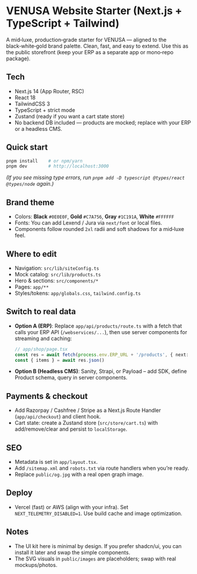 # VENUSA Website Starter (Next.js + TypeScript + Tailwind)

A mid‑luxe, production‑grade starter for VENUSA — aligned to the black‑white‑gold brand palette.
Clean, fast, and easy to extend. Use this as the public storefront (keep your ERP as a separate app
or mono‑repo package).

## Tech
- Next.js 14 (App Router, RSC)
- React 18
- TailwindCSS 3
- TypeScript + strict mode
- Zustand (ready if you want a cart state store)
- No backend DB included — products are mocked; replace with your ERP or a headless CMS.

## Quick start
```bash
pnpm install    # or npm/yarn
pnpm dev        # http://localhost:3000
```
*(If you see missing type errors, run `pnpm add -D typescript @types/react @types/node` again.)*

## Brand theme
- Colors: **Black** `#0E0E0F`, **Gold** `#C7A756`, **Gray** `#1C191A`, **White** `#FFFFFF`
- Fonts: You can add Lexend / Jura via `next/font` or local files.
- Components follow rounded `2xl` radii and soft shadows for a mid‑luxe feel.

## Where to edit
- Navigation: `src/lib/siteConfig.ts`
- Mock catalog: `src/lib/products.ts`
- Hero & sections: `src/components/*`
- Pages: `app/**`
- Styles/tokens: `app/globals.css`, `tailwind.config.ts`

## Switch to real data
- **Option A (ERP)**: Replace `app/api/products/route.ts` with a fetch that calls your ERP API (`/webservices/...`), then use server components for streaming and caching:
  ```ts
  // app/shop/page.tsx
  const res = await fetch(process.env.ERP_URL + '/products', { next: { revalidate: 60 } })
  const { items } = await res.json()
  ```
- **Option B (Headless CMS)**: Sanity, Strapi, or Payload – add SDK, define Product schema, query in server components.

## Payments & checkout
- Add Razorpay / Cashfree / Stripe as a Next.js Route Handler (`app/api/checkout`) and client hook.
- Cart state: create a Zustand store (`src/store/cart.ts`) with add/remove/clear and persist to `localStorage`.

## SEO
- Metadata is set in `app/layout.tsx`.
- Add `/sitemap.xml` and `robots.txt` via route handlers when you’re ready.
- Replace `public/og.jpg` with a real open graph image.

## Deploy
- Vercel (fast) or AWS (align with your infra). Set `NEXT_TELEMETRY_DISABLED=1`. Use build cache and image optimization.

## Notes
- The UI kit here is minimal by design. If you prefer shadcn/ui, you can install it later and swap the simple components.
- The SVG visuals in `public/images` are placeholders; swap with real mockups/photos.
